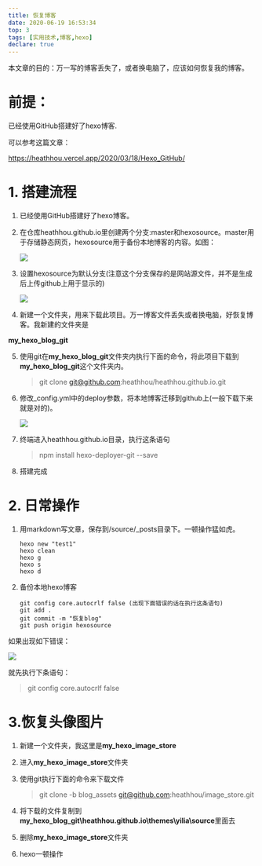 ```yaml
---
title: 恢复博客
date: 2020-06-19 16:53:34
top: 3
tags: [实用技术,博客,hexo]
declare: true
---
```


本文章的目的：万一写的博客丢失了，或者换电脑了，应该如何恢复我的博客。

<!-- more -->

# 前提：

已经使用GitHub搭建好了hexo博客.

可以参考这篇文章：

https://heathhou.vercel.app/2020/03/18/Hexo_GitHub/

# 1. 搭建流程

1. 已经使用GitHub搭建好了hexo博客。

2. 在仓库heathhou.github.io里创建两个分支:master和hexosource。master用于存储静态网页，hexosource用于备份本地博客的内容。如图：

   ![](https://cdn.jsdelivr.net/gh/heathhou/image_store/实用技术/BlogBackup/20200619170552.png)

3. 设置hexosource为默认分支(注意这个分支保存的是网站源文件，并不是生成后上传github上用于显示的)

   ![](https://cdn.jsdelivr.net/gh/heathhou/image_store/实用技术/BlogBackup/20200619171146.png)

4. 新建一个文件夹，用来下载此项目。万一博客文件丢失或者换电脑，好恢复博客。我新建的文件夹是

**my_hexo_blog_git**

5. 使用git在**my_hexo_blog_git**文件夹内执行下面的命令，将此项目下载到**my_hexo_blog_git**这个文件夹内。

   > git clone git@github.com:heathhou/heathhou.github.io.git

6. 修改_config.yml中的deploy参数，将本地博客迁移到github上(一般下载下来就是对的)。

   ![](https://cdn.jsdelivr.net/gh/heathhou/image_store/实用技术/BlogBackup/20200619172431.png)

7. 终端进入heathhou.github.io目录，执行这条语句

   > npm install hexo-deployer-git --save

8. 搭建完成



# 2. 日常操作

1. 用markdown写文章，保存到/source/_posts目录下。一顿操作猛如虎。

   ```
   hexo new "test1"
   hexo clean
   hexo g
   hexo s
   hexo d
   ```

   

2. 备份本地hexo博客

   ```
   git config core.autocrlf false (出现下面错误的话在执行这条语句)
   git add .
   git commit -m "恢复blog"
   git push origin hexosource
   ```

   

如果出现如下错误：

![](https://cdn.jsdelivr.net/gh/heathhou/image_store/实用技术/BlogBackup/20200619173235.png)


就先执行下条语句：

   > git config core.autocrlf false



# 3.恢复头像图片

1. 新建一个文件夹，我这里是**my_hexo_image_store**

2. 进入**my_hexo_image_store**文件夹

3. 使用git执行下面的命令来下载文件

   > git clone -b blog_assets git@github.com:heathhou/image_store.git

4. 将下载的文件复制到**my_hexo_blog_git\heathhou.github.io\themes\yilia\source**里面去

5. 删除**my_hexo_image_store**文件夹

6. hexo一顿操作
